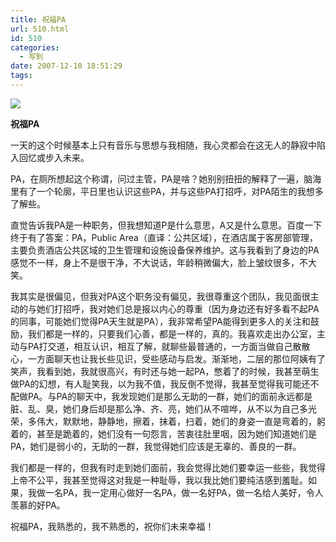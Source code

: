 ```yaml
---
title: 祝福PA
url: 510.html
id: 510
categories:
  - 写到
date: 2007-12-10 18:51:29
tags:
---
```


![](http://photo.guolaijie.com/rooufer/attachments/month_0712/920071210185021.jpg)  
  

**祝福PA**

  
一天的这个时候基本上只有音乐与思想与我相随，我心灵都会在这无人的静寂中陷入回忆或步入未来。  
  
PA，在厕所想起这个称谓，问过主管，PA是啥？她别别扭扭的解释了一遍，脑海里有了一个轮廓，平日里也认识这些PA，并与这些PA打招呼，对PA陌生的我想多了解些。  
  
直觉告诉我PA是一种职务，但我想知道P是什么意思，A又是什么意思。百度一下终于有了答案：PA，Public Area（直译：公共区域），在酒店属于客房部管理，主要负责酒店公共区域的卫生管理和设施设备保养维护。这与我看到了身边的PA感觉不一样，身上不是很干净，不大说话，年龄稍微偏大，脸上皱纹很多，不大笑。  
  
我其实是很偏见，但我对PA这个职务没有偏见，我很尊重这个团队，我见面很主动的与她们打招呼，我对她们总是报以内心的尊重（因为身边还有好多看不起PA的同事，可能她们觉得PA天生就是PA），我非常希望PA能得到更多人的关注和鼓励，我们都是一样的，只要我们心善，都是一样的，真的。我喜欢走出办公室，主动与PA打交道，相互认识，相互了解，就聊些最普通的，一方面当做自己散散心，一方面聊天也让我长些见识，受些感动与启发。渐渐地，二层的那位阿姨有了笑声，我看到她，我就很高兴，有时还与她一起PA，憋着了的时候，我甚至萌生做PA的幻想，有人耻笑我，以为我不值，我反倒不觉得，我甚至觉得我可能还不配做PA。与PA的聊天中，我发现她们是那么无助的一群，她们的面前永远都是脏、乱、臭，她们身后却是那么净、齐、亮，她们从不喧哗，从不以为自己多光荣，多伟大，默默地，静静地，擦着，抹着，扫着，她们的身姿一直是弯着的，躬着的，甚至是跪着的，她们没有一句怨言，苦衷往肚里咽，因为她们知道她们是PA，她们是弱小的，无助的一群，我觉得她们应该是无辜的、善良的一群。  
  
我们都是一样的，但我有时走到她们面前，我会觉得比她们要幸运一些些，我觉得上帝不公平，我甚至觉得这对我是一种耻辱，我以我比她们要纯洁感到羞耻。如果，我做一名PA，我一定用心做好一名PA，做一名好PA，做一名给人美好，令人羡慕的好PA。  
  
祝福PA，我熟悉的，我不熟悉的，祝你们未来幸福！